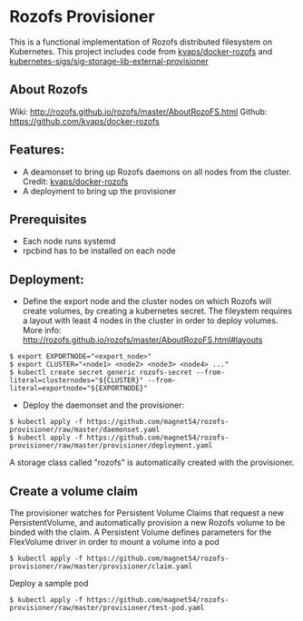 # Rozofs Provisioner

This is a functional implementation of Rozofs distributed filesystem on Kubernetes.
This project includes code from [kvaps/docker-rozofs]  and [kubernetes-sigs/sig-storage-lib-external-provisioner] 

## About Rozofs
Wiki: http://rozofs.github.io/rozofs/master/AboutRozoFS.html
Github: https://github.com/kvaps/docker-rozofs


## Features:
  - A deamonset to bring up Rozofs daemons on all nodes from the cluster. Credit: [kvaps/docker-rozofs]
  - A deployment to bring up the provisioner
## Prerequisites
  - Each node runs systemd
  - rpcbind has to be installed on each node
## Deployment:

  - Define the export node and the cluster nodes on which Rozofs will create volumes, by creating a kubernetes secret. The fileystem requires a layout with least 4 nodes in the cluster in order to deploy volumes. More info: http://rozofs.github.io/rozofs/master/AboutRozoFS.html#layouts
```
$ export EXPORTNODE="<export_node>"
$ export CLUSTER="<node1> <node2> <node3> <node4> ..."
$ kubectl create secret generic rozofs-secret --from-literal=clusternodes="${CLUSTER}" --from-literal=exportnode="${EXPORTNODE}"
```
  - Deploy the daemonset and the provisioner:
```
$ kubectl apply -f https://github.com/magnet54/rozofs-provisioner/raw/master/daemonset.yaml
$ kubectl apply -f https://github.com/magnet54/rozofs-provisioner/raw/master/provisioner/deployment.yaml
```
A storage class called "rozofs" is automatically created with the provisioner.

## Create a volume claim
The provisioner watches for Persistent Volume Claims that request a new PersistentVolume, and automatically provision a new Rozofs volume to be binded with the claim. 
A Persistent Volume defines parameters for the FlexVolume driver in order to mount a volume into a pod
```
$ kubectl apply -f https://github.com/magnet54/rozofs-provisioner/raw/master/provisioner/claim.yaml
```

Deploy a sample pod

```
$ kubectl apply -f https://github.com/magnet54/rozofs-provisioner/raw/master/provisioner/test-pod.yaml
```


   [kvaps/docker-rozofs]: <https://github.com/kvaps/docker-rozofs>
   [kubernetes-sigs/sig-storage-lib-external-provisioner]: <https://github.com/kubernetes-sigs/sig-storage-lib-external-provisioner>
